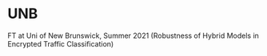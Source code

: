 # UNB
FT at Uni of New Brunswick, Summer 2021 (Robustness of Hybrid Models in Encrypted Traffic Classification)
